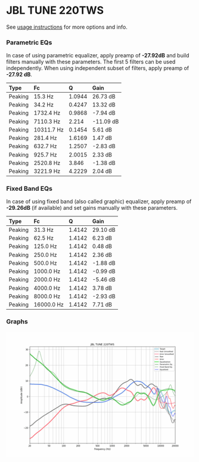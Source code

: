# JBL TUNE 220TWS
See [usage instructions](https://github.com/jaakkopasanen/AutoEq#usage) for more options and info.

### Parametric EQs
In case of using parametric equalizer, apply preamp of **-27.92dB** and build filters manually
with these parameters. The first 5 filters can be used independently.
When using independent subset of filters, apply preamp of **-27.92 dB**.

| Type    | Fc         |      Q | Gain      |
|:--------|:-----------|:-------|:----------|
| Peaking | 15.3 Hz    | 1.0944 | 26.73 dB  |
| Peaking | 34.2 Hz    | 0.4247 | 13.32 dB  |
| Peaking | 1732.4 Hz  | 0.9868 | -7.94 dB  |
| Peaking | 7110.3 Hz  | 2.214  | -11.09 dB |
| Peaking | 10311.7 Hz | 0.1454 | 5.61 dB   |
| Peaking | 281.4 Hz   | 1.6169 | 1.47 dB   |
| Peaking | 632.7 Hz   | 1.2507 | -2.83 dB  |
| Peaking | 925.7 Hz   | 2.0015 | 2.33 dB   |
| Peaking | 2520.8 Hz  | 3.846  | -1.38 dB  |
| Peaking | 3221.9 Hz  | 4.2229 | 2.04 dB   |

### Fixed Band EQs
In case of using fixed band (also called graphic) equalizer, apply preamp of **-29.26dB**
(if available) and set gains manually with these parameters.

| Type    | Fc         |      Q | Gain     |
|:--------|:-----------|:-------|:---------|
| Peaking | 31.3 Hz    | 1.4142 | 29.10 dB |
| Peaking | 62.5 Hz    | 1.4142 | 6.23 dB  |
| Peaking | 125.0 Hz   | 1.4142 | 0.48 dB  |
| Peaking | 250.0 Hz   | 1.4142 | 2.36 dB  |
| Peaking | 500.0 Hz   | 1.4142 | -1.88 dB |
| Peaking | 1000.0 Hz  | 1.4142 | -0.99 dB |
| Peaking | 2000.0 Hz  | 1.4142 | -5.46 dB |
| Peaking | 4000.0 Hz  | 1.4142 | 3.78 dB  |
| Peaking | 8000.0 Hz  | 1.4142 | -2.93 dB |
| Peaking | 16000.0 Hz | 1.4142 | 7.71 dB  |

### Graphs
![](./JBL%20TUNE%20220TWS.png)